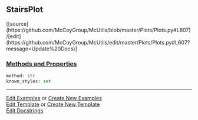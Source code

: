 ## <a id="McUtils.Plots.Plots.StairsPlot">StairsPlot</a> 
<div class="docs-source-link" markdown="1">
[[source](https://github.com/McCoyGroup/McUtils/blob/master/Plots/Plots.py#L607)/[edit](https://github.com/McCoyGroup/McUtils/edit/master/Plots/Plots.py#L607?message=Update%20Docs)]
</div>



<div class="collapsible-section">
 <div class="collapsible-section collapsible-section-header" markdown="1">
 
### <a class="collapse-link" data-toggle="collapse" href="#methods">Methods and Properties</a> <a class="float-right" data-toggle="collapse" href="#methods"><i class="fa fa-chevron-down"></i></a>

 </div>
 <div class="collapsible-section collapsible-section-body collapse" id="methods" markdown="1">

```python
method: str
known_styles: set
```


 </div>
</div>




___

[Edit Examples](https://github.com/McCoyGroup/McUtils/edit/gh-pages/ci/examples/McUtils/Plots/Plots/StairsPlot.md) or 
[Create New Examples](https://github.com/McCoyGroup/McUtils/new/gh-pages/?filename=ci/examples/McUtils/Plots/Plots/StairsPlot.md) <br/>
[Edit Template](https://github.com/McCoyGroup/McUtils/edit/gh-pages/ci/docs/McUtils/Plots/Plots/StairsPlot.md) or 
[Create New Template](https://github.com/McCoyGroup/McUtils/new/gh-pages/?filename=ci/docs/templates/McUtils/Plots/Plots/StairsPlot.md) <br/>
[Edit Docstrings](https://github.com/McCoyGroup/McUtils/edit/master/Plots/Plots.py#L607?message=Update%20Docs)